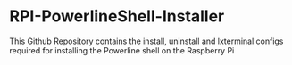 # RPI-PowerlineShell-Installer
This Github Repository contains the install, uninstall and lxterminal configs required for installing the Powerline shell on the Raspberry Pi
